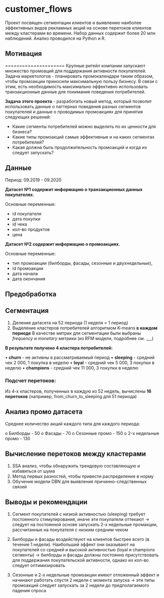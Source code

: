 # customer_flows
Проект посвящен сегментации клиентов и выявлению наиболее эффективных видов рекламных акций на основе перетоков клиентов между кластерами во времени. Набор данных содержит более 20 млн наблюдений. Анализ проводился на Python и R.

## Мотивация
=====================
Крупные ритейл компании запускают множество промоаций для поддержания активности покупателей. Задача маркетологов - планировать промокалендари таким образом, чтобы 
промоакции приносили максимальную пользу бизнесу. В связи с этим,
есть необходимость максимально эффективно использовать транзакционные данные для понимания поведения потребителей. 

**Задача этого проекта** - разработать новый метод, который позволит 
использовать данные о паттернах поведения разных сегментов покупателей и данные о проводимых промоакциях для принятия следующих решений:

- Какие сегменты потребителей можно выделить по их ценности для бизнеса?
- Какие типы промоакций самые эффективные и на каких сегментах потребителей?
- Какая должна быть продолжительность промоакций и когда их следует запускать?

## Данные
Период: 09.2019 - 09.2020

**Датасет №1 содержит информацию о транзакционных данных покупателях.**

Основные переменные: 
- id покупателя 
- дата покупки
- id чека
- кол-во продуктов
- цена

**Датасет №2 содержит информацию о промоакциях.**

Основные переменные: 
- тип промоакции (билборды, фасады, сезонные и двухнедельные), 
- id промоакции
- дата начала
- дата окончания

## Предобработка


## Сегментация 

1. Деление датасета на 52 периода (1 неделя = 1 период)
2. Выделение кластеров потребителей алгоритмом K-means **в каждом периоде**
    В качестве метрик для сегментации были выбраны *frequency* и *monetary* метрики (из RFM модели, подробнее см. ___)

**В результате получено 4 кластера потребителей:** 

• **churn** - не активны в рассматриваемый период
• **sleeping** - средний чек 2 000, 1 покупка в неделю
• **loyal** - средний чек 5 000, 3 покупки в неделю
• **champions** - средний чек 11 000, 3 покупки в неделю

### Подсчет перетоков: 
Из 4-х кластеров, полученных в каждую из 52 недель, вычислены **16 перетоков** (например, from_churn_to_sleeping для 51 периода)

## Анализ промо датасета 
Среднее количество акций каждого типа для каждого периода:

o Билборды - 50
o Фасады - 70
o Сезонные промо - 150
o 2-х недельные промо - 130

## Вычисление перетоков между кластерами

1. SSA анализ, чтобы обнаружить трендовую составляющую и избавиться от шума
2. Метод первых разностей, чтобы привести распределение в норму
3. Обучение модели DBN для выявления причинно-следственных связей

## Выводы и рекомендации

1. Сегмент покупателей с низкой активностью (sleeping) требует постоянного стимулирования, иначе эти покупатели оттекают
-> следует на постоянной основе запускать 2-х недельные промакции, рассчитанные на покупателя с низким средним чеком

2. Билборды и фасады воздействуют на клиентов быстрее всего (в течение 1 недели). 
Наибольший эффект они оказывают на покупателей со средней и высокой активностью (loyal и champions сегменты)
-> билборды и фасады должны постоянно присутствовать для поддержания покупательской активности, однако их кол-во следует оптимизировать

3. Сезонные и 2-х недельные промоакции имеют отложенный эффект и начинают работать спустя 2 недели с момента запуска
-> эти типы промоакций следует запускать за 2 недели до предполагаемого падения спроса







    
